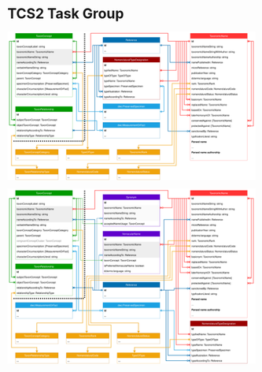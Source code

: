 # TCS2 Task Group

![TCS diagram](./assets/tcs_diagram.svg)

![TCS diagram includung synonyms and vernacular names](./assets/tcs_diagram_with_synonym_vernacular_name.svg)
